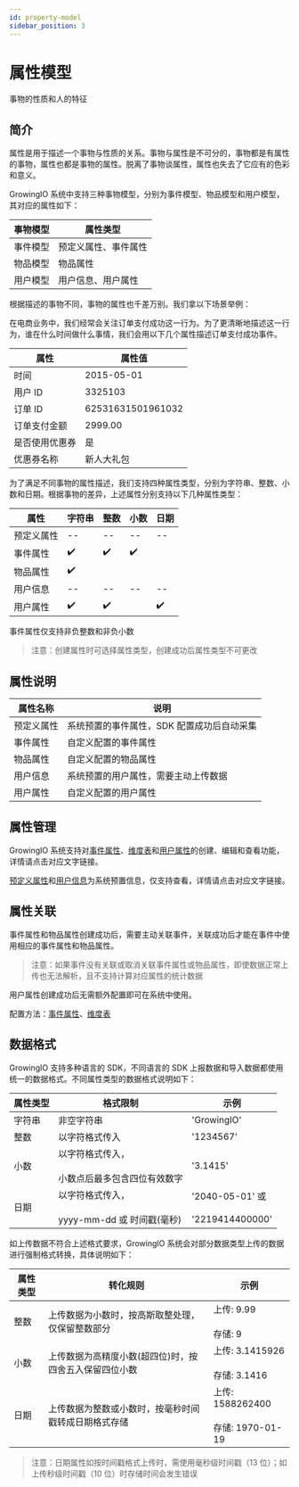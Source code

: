 ```yaml
---
id: property-model
sidebar_position: 3
---
```


# 属性模型

事物的性质和人的特征

## 简介[](#jian-jie)

属性是用于描述一个事物与性质的关系。事物与属性是不可分的，事物都是有属性的事物，属性也都是事物的属性。脱离了事物谈属性，属性也失去了它应有的色彩和意义。

GrowingIO 系统中支持三种事物模型，分别为事件模型、物品模型和用户模型，其对应的属性如下：

| 事物模型 | 属性类型             |
| -------- | -------------------- |
| 事件模型 | 预定义属性、事件属性 |
| 物品模型 | 物品属性             |
| 用户模型 | 用户信息、用户属性   |

根据描述的事物不同，事物的属性也千差万别。我们拿以下场景举例：

在电商业务中，我们经常会关注订单支付成功这一行为。为了更清晰地描述这一行为，谁在什么时间做什么事情，我们会用以下几个属性描述订单支付成功事件。

| 属性           | 属性值            |
| -------------- | ----------------- |
| 时间           | 2015-05-01        |
| 用户 ID        | 3325103           |
| 订单 ID        | 62531631501961032 |
| 订单支付金额   | 2999.00           |
| 是否使用优惠券 | 是                |
| 优惠券名称     | 新人大礼包        |

为了满足不同事物的属性描述，我们支持四种属性类型，分别为字符串、整数、小数和日期。根据事物的差异，上述属性分别支持以下几种属性类型：

| 属性       | 字符串 | 整数 | 小数 | 日期 |
| ---------- | ------ | ---- | ---- | ---- |
| 预定义属性 | --     | --   | --   | --   |
| 事件属性   | ✔️     | ✔️   | ✔️   | ​    |
| 物品属性   | ✔️     | ​    | ​    | ​    |
| 用户信息   | --     | --   | --   | --   |
| 用户属性   | ✔️     | ✔️   | ​    | ✔️   |

事件属性仅支持非负整数和非负小数

> 注意：创建属性时可选择属性类型，创建成功后属性类型不可更改

## 属性说明[](#shu-xing-shuo-ming)

| 属性名称   | 说明                                       |
| ---------- | ------------------------------------------ |
| 预定义属性 | 系统预置的事件属性，SDK 配置成功后自动采集 |
| 事件属性   | 自定义配置的事件属性                       |
| 物品属性   | 自定义配置的物品属性                       |
| 用户信息   | 系统预置的用户属性，需要主动上传数据       |
| 用户属性   | 自定义配置的用户属性                       |

## 属性管理[](#shu-xing-guan-li)

GrowingIO 系统支持对[事件属性](../../product-manual/customer-data-platform/event-management/event-property)、[维度表](../../product-manual/customer-data-platform/dimension-table-management)和[用户属性](../../product-manual/customer-data-platform/user-management/user-properties)的创建、编辑和查看功能，详情请点击对应文字链接。

​[预定义属性](../../product-manual/customer-data-platform/event-management/present-property)和[用户信息](../../product-manual/customer-data-platform/user-management/user-identifications)为系统预置信息，仅支持查看，详情请点击对应文字链接。

## 属性关联[](#shu-xing-guan-lian)

事件属性和物品属性创建成功后，需要主动关联事件，关联成功后才能在事件中使用相应的事件属性和物品属性。

> 注意：如果事件没有关联或取消关联事件属性或物品属性，即使数据正常上传也无法解析，且不支持计算对应属性的统计数据

用户属性创建成功后无需额外配置即可在系统中使用。

配置方法：[事件属性](../../product-manual/customer-data-platform/event-management/event-property#创建事件属性)、[维度表](../../product-manual/customer-data-platform/dimension-table-management#创建维度表)​

## 数据格式[](#shu-ju-ge-shi)

GrowingIO 支持多种语言的 SDK，不同语言的 SDK 上报数据和导入数据都使用统一的数据格式。不同属性类型的数据格式说明如下：

| 属性类型 | 格式限制                                              | 示例                                    |
| -------- | ----------------------------------------------------- | --------------------------------------- |
| 字符串   | 非空字符串                                            | 'GrowingIO'                             |
| 整数     | 以字符格式传入                                        | '1234567'                               |
| 小数     | 以字符格式传入，<br></br>小数点后最多包含四位有效数字 | '3.1415'                                |
| 日期     | 以字符格式传入，<br></br>yyyy-mm-dd 或 时间戳(毫秒)   | '2040-05-01' 或<br></br>'2219414400000' |

如上传数据不符合上述格式要求，GrowingIO 系统会对部分数据类型上传的数据进行强制格式转换，具体说明如下：

| 属性类型 | 转化规则                                               | 示例                                      |
| -------- | ------------------------------------------------------ | ----------------------------------------- |
| 整数     | 上传数据为小数时，按高斯取整处理，仅保留整数部分       | 上传: 9.99<br></br>存储: 9                |
| 小数     | 上传数据为高精度小数(超四位)时，按四舍五入保留四位小数 | 上传: 3.1415926<br></br>存储: 3.1416      |
| 日期     | 上传数据为整数或小数时，按毫秒时间戳转成日期格式存储   | 上传: 1588262400<br></br>存储: 1970-01-19 |

> 注意：日期属性如按时间戳格式上传时，需使用毫秒级时间戳（13 位）；如上传秒级时间戳（10 位）时存储时间会发生错误
